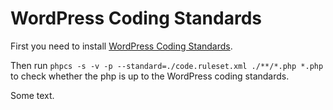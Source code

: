 # WordPress Coding Standards

First you need to install [WordPress Coding Standards](https://github.com/WordPress-Coding-Standards/WordPress-Coding-Standards).

Then run `phpcs -s -v -p --standard=./code.ruleset.xml ./**/*.php *.php` to check whether the php is up to the WordPress coding standards.

Some text.